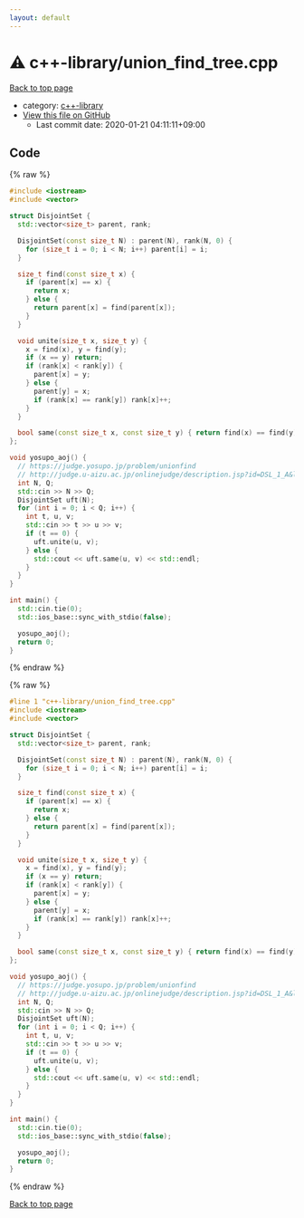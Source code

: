 ```yaml
---
layout: default
---
```


<!-- mathjax config similar to math.stackexchange -->
<script type="text/javascript" async
  src="https://cdnjs.cloudflare.com/ajax/libs/mathjax/2.7.5/MathJax.js?config=TeX-MML-AM_CHTML">
</script>
<script type="text/x-mathjax-config">
  MathJax.Hub.Config({
    TeX: { equationNumbers: { autoNumber: "AMS" }},
    tex2jax: {
      inlineMath: [ ['$','$'] ],
      processEscapes: true
    },
    "HTML-CSS": { matchFontHeight: false },
    displayAlign: "left",
    displayIndent: "2em"
  });
</script>

<script type="text/javascript" src="https://cdnjs.cloudflare.com/ajax/libs/jquery/3.4.1/jquery.min.js"></script>
<script src="https://cdn.jsdelivr.net/npm/jquery-balloon-js@1.1.2/jquery.balloon.min.js" integrity="sha256-ZEYs9VrgAeNuPvs15E39OsyOJaIkXEEt10fzxJ20+2I=" crossorigin="anonymous"></script>
<script type="text/javascript" src="../../assets/js/copy-button.js"></script>
<link rel="stylesheet" href="../../assets/css/copy-button.css" />


# :warning: c++-library/union_find_tree.cpp

<a href="../../index.html">Back to top page</a>

* category: <a href="../../index.html#97d0d85922e0aae2441e69f2870930aa">c++-library</a>
* <a href="{{ site.github.repository_url }}/blob/master/c++-library/union_find_tree.cpp">View this file on GitHub</a>
    - Last commit date: 2020-01-21 04:11:11+09:00




## Code

<a id="unbundled"></a>
{% raw %}
```cpp
#include <iostream>
#include <vector>

struct DisjointSet {
  std::vector<size_t> parent, rank;

  DisjointSet(const size_t N) : parent(N), rank(N, 0) {
    for (size_t i = 0; i < N; i++) parent[i] = i;
  }

  size_t find(const size_t x) {
    if (parent[x] == x) {
      return x;
    } else {
      return parent[x] = find(parent[x]);
    }
  }

  void unite(size_t x, size_t y) {
    x = find(x), y = find(y);
    if (x == y) return;
    if (rank[x] < rank[y]) {
      parent[x] = y;
    } else {
      parent[y] = x;
      if (rank[x] == rank[y]) rank[x]++;
    }
  }

  bool same(const size_t x, const size_t y) { return find(x) == find(y); }
};

void yosupo_aoj() {
  // https://judge.yosupo.jp/problem/unionfind
  // http://judge.u-aizu.ac.jp/onlinejudge/description.jsp?id=DSL_1_A&lang=ja
  int N, Q;
  std::cin >> N >> Q;
  DisjointSet uft(N);
  for (int i = 0; i < Q; i++) {
    int t, u, v;
    std::cin >> t >> u >> v;
    if (t == 0) {
      uft.unite(u, v);
    } else {
      std::cout << uft.same(u, v) << std::endl;
    }
  }
}

int main() {
  std::cin.tie(0);
  std::ios_base::sync_with_stdio(false);

  yosupo_aoj();
  return 0;
}

```
{% endraw %}

<a id="bundled"></a>
{% raw %}
```cpp
#line 1 "c++-library/union_find_tree.cpp"
#include <iostream>
#include <vector>

struct DisjointSet {
  std::vector<size_t> parent, rank;

  DisjointSet(const size_t N) : parent(N), rank(N, 0) {
    for (size_t i = 0; i < N; i++) parent[i] = i;
  }

  size_t find(const size_t x) {
    if (parent[x] == x) {
      return x;
    } else {
      return parent[x] = find(parent[x]);
    }
  }

  void unite(size_t x, size_t y) {
    x = find(x), y = find(y);
    if (x == y) return;
    if (rank[x] < rank[y]) {
      parent[x] = y;
    } else {
      parent[y] = x;
      if (rank[x] == rank[y]) rank[x]++;
    }
  }

  bool same(const size_t x, const size_t y) { return find(x) == find(y); }
};

void yosupo_aoj() {
  // https://judge.yosupo.jp/problem/unionfind
  // http://judge.u-aizu.ac.jp/onlinejudge/description.jsp?id=DSL_1_A&lang=ja
  int N, Q;
  std::cin >> N >> Q;
  DisjointSet uft(N);
  for (int i = 0; i < Q; i++) {
    int t, u, v;
    std::cin >> t >> u >> v;
    if (t == 0) {
      uft.unite(u, v);
    } else {
      std::cout << uft.same(u, v) << std::endl;
    }
  }
}

int main() {
  std::cin.tie(0);
  std::ios_base::sync_with_stdio(false);

  yosupo_aoj();
  return 0;
}

```
{% endraw %}

<a href="../../index.html">Back to top page</a>

